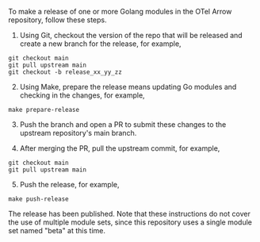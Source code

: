To make a release of one or more Golang modules in the OTel Arrow
repository, follow these steps.

1. Using Git, checkout the version of the repo that will be released
   and create a new branch for the release, for example,

```
git checkout main
git pull upstream main
git checkout -b release_xx_yy_zz
```

2. Using Make, prepare the release means updating Go modules and
   checking in the changes, for example,

```
make prepare-release
```

3. Push the branch and open a PR to submit these changes to the
   upstream repository's main branch.

4. After merging the PR, pull the upstream commit, for example,

```
git checkout main
git pull upstream main
```

5. Push the release, for example,

```
make push-release
```

The release has been published.  Note that these instructions do not
cover the use of multiple module sets, since this repository uses a
single module set named "beta" at this time.
